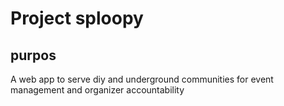# Project sploopy

## purpos

A web app to serve diy and underground communities for event management and organizer accountability